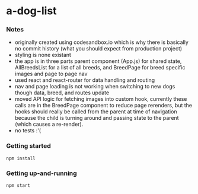 # a-dog-list

### Notes 
- originally created using codesandbox.io which is why there is basically no commit history (what you should expect from production project)
- styling is none existant
- the app is in three parts parent component (App.js) for shared state, AllBreedsList for a list of all breeds, and BreedPage for breed specific images and page to page nav
- used react and react-router for data handling and routing
- nav and page loading is not working when switching to new dogs though data, breed, and routes update
- moved API logic for fetching images into custom hook, currently these calls are in the BreedPage component to reduce page rerenders, but the hooks should really be called from the parent at time of navigation because the child is turning around and passing state to the parent (which causes a re-render). 
- no tests :'(

### Getting started

`npm install`

### Getting up-and-running

`npm start`
